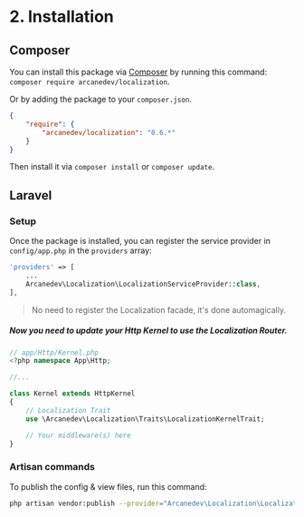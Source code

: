 # 2. Installation

## Composer

You can install this package via [Composer](http://getcomposer.org/) by running this command: `composer require arcanedev/localization`.

Or by adding the package to your `composer.json`. 

```json
{
    "require": {
        "arcanedev/localization": "0.6.*"
    }
}
```    

Then install it via `composer install` or `composer update`.

## Laravel

### Setup

Once the package is installed, you can register the service provider in `config/app.php` in the `providers` array:

```php
'providers' => [
    ...
    Arcanedev\Localization\LocalizationServiceProvider::class,
],
```

> No need to register the Localization facade, it's done automagically.

##### Now you need to update your Http Kernel to use the Localization Router.

```php
// app/Http/Kernel.php
<?php namespace App\Http;

//...

class Kernel extends HttpKernel
{
    // Localization Trait
    use \Arcanedev\Localization\Traits\LocalizationKernelTrait;

    // Your middleware(s) here
}
```

### Artisan commands

To publish the config &amp; view files, run this command:
 
```bash
php artisan vendor:publish --provider="Arcanedev\Localization\LocalizationServiceProvider"
```
